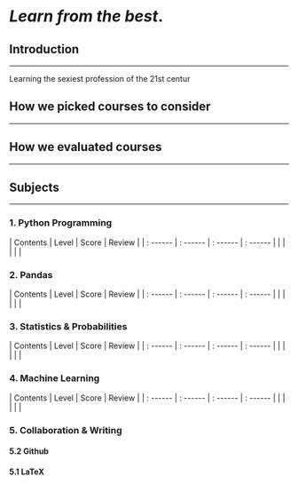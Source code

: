 # *Learn from the best*.

## Introduction
---
Learning the sexiest profession of the 21st centur

## How we picked courses to consider
---

## How we evaluated courses
---

## Subjects
--- 

### 1. Python Programming

| Contents | Level | Score | Review |
| : ------ | : ------ | : ------ | : ------ | 
| | | | |


### 2. Pandas

| Contents | Level | Score | Review |
| : ------ | : ------ | : ------ | : ------ | 
| | | | |

### 3. Statistics & Probabilities

| Contents | Level | Score | Review |
| : ------ | : ------ | : ------ | : ------ | 
| | | | |

### 4. Machine Learning

| Contents | Level | Score | Review |
| : ------ | : ------ | : ------ | : ------ | 
| | | | |

### 5. Collaboration & Writing
#### 5.2 Github
#### 5.1 LaTeX

